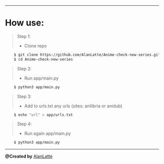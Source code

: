 ---
# How use:
> Step 1:
>- Clone repo
```sh
	$ git clone https://github.com/AlanLatte/Anime-check-new-series.git
	$ cd Anime-check-new-series
```
> Step 2:
>- Run app/main.py
```sh
	$ python3 app/main.py
```
> Step 3:
>- Add to urls.txt any urls (sites: anilibria or anidub)
```sh
	$ echo "url" > app/urls.txt
```
> Step 4:
>- Run again app/main.py
```sh
	$ python3 app/main.py
```
___
__@Created by__ [AlanLatte]("https://t.me/AlanLatte/")
